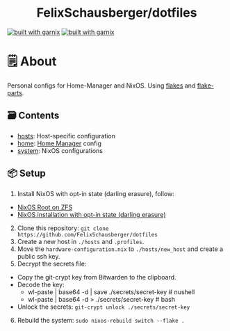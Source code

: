 <h1 align="center">FelixSchausberger/dotfiles</h1>

[![built with garnix](https://img.shields.io/static/v1?label=Built%20with&message=Garnix&color=blue&style=flat&logo=nixos&link=https://garnix.io&labelColor=111212)](https://garnix.io) [![built with garnix](https://img.shields.io/endpoint.svg?url=https%3A%2F%2Fgarnix.io%2Fapi%2Fbadges%2FFelixSchausberger%2Fnixos-config%3Fbranch%3Dunstable-hyprland)](https://garnix.io)

# 🗒 About

Personal configs for Home-Manager and NixOS. Using [flakes](https://nixos.wiki/wiki/Flakes) and
[flake-parts](https://github.com/hercules-ci/flake-parts).

## 🗃️ Contents

- [hosts](hosts): Host-specific configuration
- [home](home): [Home Manager](https://github.com/nix-community/home-manager)
  config
- [system](system): NixOS configurations

## 📦 Setup

1. Install NixOS with opt-in state (darling erasure), follow:
  - [NixOS Root on ZFS](https://openzfs.github.io/openzfs-docs/Getting%20Started/NixOS/Root%20on%20ZFS.html#nixos-root-on-zfs) 
  - [NixOS installation with opt-in state (darling erasure)](https://gist.github.com/Quelklef/e5d0d9ea0c2777db45f0779b9996c94b) 
2. Clone this repository: `git clone https://github.com/FelixSchausberger/dotfiles`
3. Create a new host in `./hosts` and `.profiles`.
4. Move the `hardware-configuration.nix` to `./hosts/new_host` and create a public ssh key.
5. Decrypt the secrets file: 
  - Copy the git-crypt key from Bitwarden to the clipboard.
  - Decode the key:
    - wl-paste | base64 -d | save ./secrets/secret-key # nushell
    - wl-paste | base64 -d > ./secrets/secret-key # bash
  - Unlock the secrets: `git-crypt unlock ./secrets/secret-key`
6. Rebuild the system: `sudo nixos-rebuild switch --flake .`

